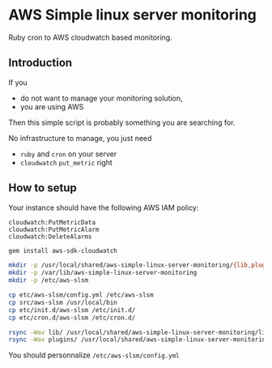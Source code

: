 # AWS Simple linux server monitoring

Ruby cron to AWS cloudwatch based monitoring.


## Introduction

If you
- do not want to manage your monitoring solution,
- you are using AWS

Then this simple script is probably something you are searching for.

No infrastructure to manage, you just need
- `ruby` and `cron` on your server
- `cloudwatch` `put_metric` right


## How to setup

Your instance should have the following AWS IAM policy:
```
cloudwatch:PutMetricData
cloudwatch:PutMetricAlarm
cloudwatch:DeleteAlarms
```

```sh
gem install aws-sdk-cloudwatch

mkdir -p /usr/local/shared/aws-simple-linux-server-monitoring/{lib,plugins}
mkdir -p /var/lib/aws-simple-linux-server-monitoring
mkdir -p /etc/aws-slsm

cp etc/aws-slsm/config.yml /etc/aws-slsm
cp src/aws-slsm /usr/local/bin
cp etc/init.d/aws-slsm /etc/init.d/
cp etc/cron.d/aws-slsm /etc/cron.d/

rsync -Wav lib/ /usr/local/shared/aws-simple-linux-server-monitoring/lib
rsync -Wav plugins/ /usr/local/shared/aws-simple-linux-server-monitoring/plugins
```

You should personnalize `/etc/aws-slsm/config.yml`
